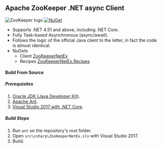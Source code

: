 Apache ZooKeeper .NET async Client
-
![ZooKeeper logo](https://raw.githubusercontent.com/shayhatsor/zookeeper/trunk/zookeeper.bmp)
[![NuGet](https://img.shields.io/github/release/shayhatsor/zookeeper.svg?style=flat&label=Latest%20Release)](https://github.com/shayhatsor/zookeeper/releases/latest)
* Supports .NET 4.51 and above, including .NET Core.
* Fully Task-based Asynchronous (async/await).
* Follows the logic of the official Java client to the letter, in fact the code is almost identical. 
* NuGets
  * Client [ZooKeeperNetEx](https://www.nuget.org/packages/ZooKeeperNetEx)
  * Recipes [ZooKeeperNetEx.Recipes](https://www.nuget.org/packages/ZooKeeperNetEx.Recipes)


#### Build From Source
##### Prerequisites
1. [Oracle JDK (Java Developer Kit)](http://www.oracle.com/technetwork/java/javase/downloads/index.html).
1. [Apache Ant](http://ant.apache.org/manual/install.html).
2. [Visual Studio 2017 with .NET Core](https://www.microsoft.com/net/core#windowsvs2017).

##### Build Steps
1. Run `ant` on the repository's root folder.
3. Open `src\csharp\ZooKeeperNetEx.sln` with Visual Studio 2017.
4. Build.
